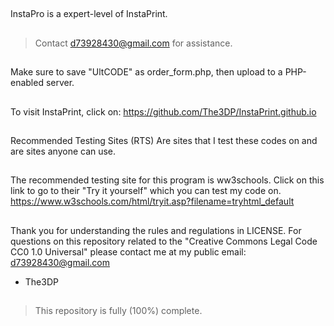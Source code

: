 ##
InstaPro is a expert-level of InstaPrint.
##
>Contact d73928430@gmail.com for assistance.
##
Make sure to save "UltCODE" as order_form.php,
then upload to a PHP-enabled server.
##
To visit InstaPrint, click on: https://github.com/The3DP/InstaPrint.github.io
##
Recommended Testing Sites (RTS) 
Are sites that I test these codes on
and are sites anyone can use.
##
The recommended testing site for this 
program is ww3schools.
Click on this link to go to 
their "Try it yourself" which
you can test my code on.
https://www.w3schools.com/html/tryit.asp?filename=tryhtml_default
##
Thank you for understanding the rules and regulations in LICENSE.
For questions on this repository related to the "Creative Commons Legal Code
CC0 1.0 Universal" please contact me at my public email:
d73928430@gmail.com

- The3DP
##
>This repository is fully (100%) complete.
